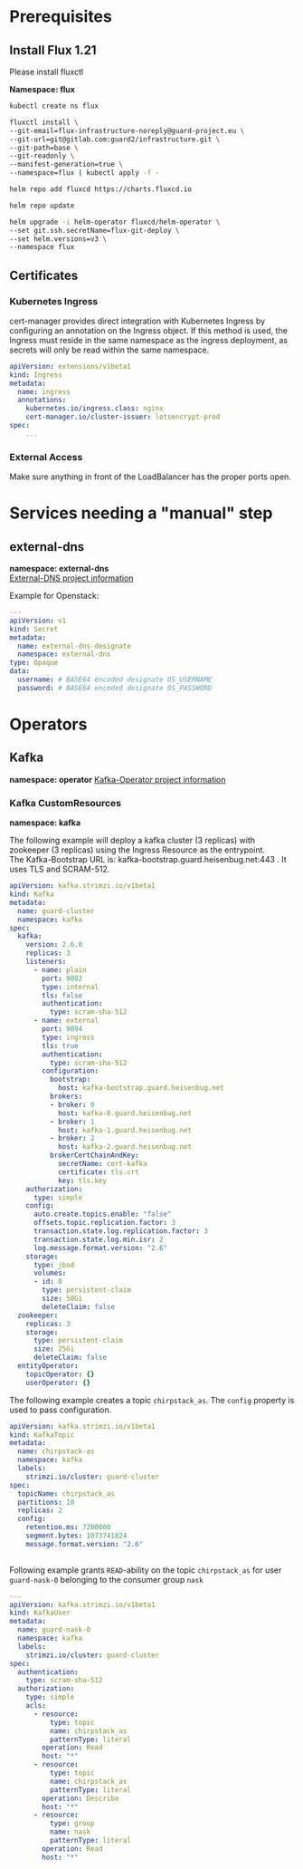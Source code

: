 Prerequisites
=============

Install Flux 1.21
-----------------
Please install fluxctl

**Namespace: flux**

```bash
kubectl create ns flux

fluxctl install \
--git-email=flux-infrastructure-noreply@guard-project.eu \
--git-url=git@gitlab.com:guard2/infrastructure.git \
--git-path=base \
--git-readonly \
--manifest-generation=true \
--namespace=flux | kubectl apply -f -

helm repo add fluxcd https://charts.fluxcd.io

helm repo update

helm upgrade -i helm-operator fluxcd/helm-operator \
--set git.ssh.secretName=flux-git-deploy \
--set helm.versions=v3 \
--namespace flux
```

## Certificates

### Kubernetes Ingress
cert-manager provides direct integration with Kubernetes Ingress by configuring an annotation on the Ingress object. If this method is used, the Ingress must reside in the same namespace as the ingress deployment, as secrets will only be read within the same namespace.


```yaml
apiVersion: extensions/v1beta1
kind: Ingress
metadata:
  name: ingress
  annotations:
    kubernetes.io/ingress.class: nginx
    cert-manager.io/cluster-issuer: letsencrypt-prod
spec:
    ...
```
### External Access
Make sure anything in front of the LoadBalancer has the proper ports open.

# Services needing a "manual" step

## external-dns
**namespace: external-dns**  
[External-DNS project information](https://github.com/kubernetes-sigs/external-dns "Project Info")

Example for Openstack:
```yaml
---
apiVersion: v1
kind: Secret
metadata:
  name: external-dns-designate
  namespace: external-dns
type: Opaque
data:
  username: # BASE64 encoded designate OS_USERNAME
  password: # BASE64 encoded designate OS_PASSWORD

```
# Operators
## Kafka
**namespace: operator**
[Kafka-Operator project information](https://strimzi.io/ "Strimzi Kafka")  

### Kafka CustomResources
**namespace: kafka**  

The following example will deploy a kafka cluster (3 replicas) with zookeeper (3 replicas) using the Ingress Resource as the entrypoint.  
The Kafka-Bootstrap URL is: kafka-bootstrap.guard.heisenbug.net:443 . It uses TLS and SCRAM-512.
```yaml
apiVersion: kafka.strimzi.io/v1beta1
kind: Kafka
metadata:
  name: guard-cluster
  namespace: kafka
spec:
  kafka:
    version: 2.6.0
    replicas: 3
    listeners:
      - name: plain
        port: 9092
        type: internal
        tls: false
        authentication:
          type: scram-sha-512
      - name: external
        port: 9094
        type: ingress
        tls: true
        authentication:
          type: scram-sha-512
        configuration:
          bootstrap:
            host: kafka-bootstrap.guard.heisenbug.net
          brokers:
          - broker: 0
            host: kafka-0.guard.heisenbug.net
          - broker: 1
            host: kafka-1.guard.heisenbug.net
          - broker: 2
            host: kafka-2.guard.heisenbug.net
          brokerCertChainAndKey:
            secretName: cert-kafka
            certificate: tls.crt
            key: tls.key
    authorization:
      type: simple
    config:
      auto.create.topics.enable: "false"
      offsets.topic.replication.factor: 3
      transaction.state.log.replication.factor: 3
      transaction.state.log.min.isr: 2
      log.message.format.version: "2.6"
    storage:
      type: jbod
      volumes:
      - id: 0
        type: persistent-claim
        size: 50Gi
        deleteClaim: false
  zookeeper:
    replicas: 3
    storage:
      type: persistent-claim
      size: 25Gi
      deleteClaim: false
  entityOperator:
    topicOperator: {}
    userOperator: {}

```
The following example creates a topic `chirpstack_as`. The `config` property is used to pass configuration.
```yaml
apiVersion: kafka.strimzi.io/v1beta1
kind: KafkaTopic
metadata:
  name: chirpstack-as
  namespace: kafka
  labels:
    strimzi.io/cluster: guard-cluster
spec:
  topicName: chirpstack_as
  partitions: 10
  replicas: 2
  config:
    retention.ms: 7200000
    segment.bytes: 1073741824
    message.format.version: "2.6"
 
```

Following example grants `READ`-ability on the topic `chirpstack_as` for user `guard-nask-0` belonging to the consumer group `nask`
```yaml
---
apiVersion: kafka.strimzi.io/v1beta1
kind: KafkaUser
metadata:
  name: guard-nask-0
  namespace: kafka
  labels:
    strimzi.io/cluster: guard-cluster
spec:
  authentication:
    type: scram-sha-512
  authorization:
    type: simple
    acls:
      - resource:
          type: topic
          name: chirpstack_as
          patternType: literal
        operation: Read
        host: "*"
      - resource:
          type: topic
          name: chirpstack_as
          patternType: literal
        operation: Describe
        host: "*"
      - resource:
          type: group
          name: nask
          patternType: literal
        operation: Read
        host: "*"

```

